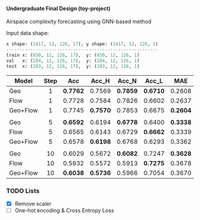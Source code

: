 #### Undergraduate Final Design (toy-project)
Airspace complexity forecasting using GNN-based method

Input data shape:
```python
x shape: (1417, 12, 126, 17), y shape: (1417, 12, 126, 1)
---------------------------------------------------------
train x: (850, 12, 126, 17),  y: (850, 12, 126, 1)
val   x: (284, 12, 126, 17),  y: (284, 12, 126, 1)
test  x: (283, 12, 126, 17),  y: (283, 12, 126, 1)
```

|Model|Step|Acc|Acc_H|Acc_N|Acc_L|MAE|RMSE|MAPE|
|-----|:--:|:-:|:---:|:---:|:---:|:-:|:--:|:--:|
|Geo|1 |**0.7762**|0.7569|**0.7859**|**0.6710**|0.2608|**0.3614**|**20.53%**|
|Flow|1 |0.7728|0.7584|0.7826|0.6602|0.2637|0.3659|20.71%|
|Geo+Flow|1 |0.7745|**0.7570**|0.7853|0.6675|**0.2604**|0.3618|20.57%|
||||||||||
|Geo|5 |**0.6592**|0.6194|**0.6778**|0.6400|**0.3338**|**0.4158**|**26.23%**|
|Flow|5 |0.6565|0.6143|0.6729|**0.6662**|0.3339|0.4177|26.31%|
|Geo+Flow|5 |0.6578|**0.6198**|0.6768|0.6293|0.3362|0.4185|26.41%|
||||||||||
|Geo|10|0.6029|0.5672|**0.6082**|0.7247|**0.3628**|**0.4387**|28.53%|
|Flow|10|0.5932|0.5572|0.5913|**0.7275**|0.3678|0.4431|29.03%|
|Geo+Flow|10|**0.6038**|**0.5736**|0.5966|0.7054|0.3670|0.4399|**28.24%**|


### TODO Lists
- [x] Remove scaler
- [ ] One-hot encoding & Cross Entropy Loss
